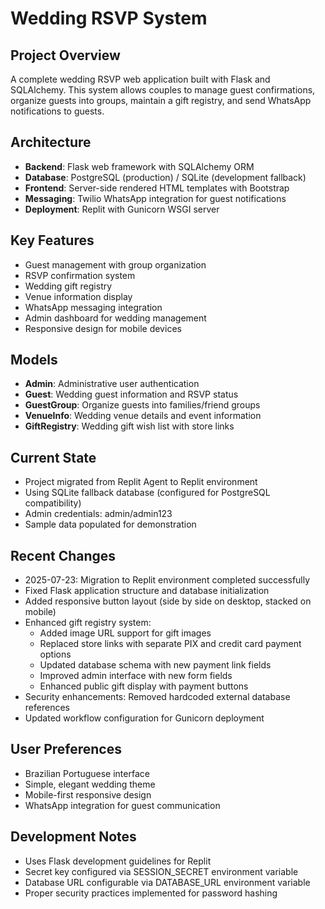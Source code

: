 # Wedding RSVP System

## Project Overview
A complete wedding RSVP web application built with Flask and SQLAlchemy. This system allows couples to manage guest confirmations, organize guests into groups, maintain a gift registry, and send WhatsApp notifications to guests.

## Architecture
- **Backend**: Flask web framework with SQLAlchemy ORM
- **Database**: PostgreSQL (production) / SQLite (development fallback)
- **Frontend**: Server-side rendered HTML templates with Bootstrap
- **Messaging**: Twilio WhatsApp integration for guest notifications
- **Deployment**: Replit with Gunicorn WSGI server

## Key Features
- Guest management with group organization
- RSVP confirmation system
- Wedding gift registry
- Venue information display
- WhatsApp messaging integration
- Admin dashboard for wedding management
- Responsive design for mobile devices

## Models
- **Admin**: Administrative user authentication
- **Guest**: Wedding guest information and RSVP status
- **GuestGroup**: Organize guests into families/friend groups
- **VenueInfo**: Wedding venue details and event information
- **GiftRegistry**: Wedding gift wish list with store links

## Current State
- Project migrated from Replit Agent to Replit environment
- Using SQLite fallback database (configured for PostgreSQL compatibility)
- Admin credentials: admin/admin123
- Sample data populated for demonstration

## Recent Changes
- 2025-07-23: Migration to Replit environment completed successfully
- Fixed Flask application structure and database initialization
- Added responsive button layout (side by side on desktop, stacked on mobile)
- Enhanced gift registry system:
  - Added image URL support for gift images
  - Replaced store links with separate PIX and credit card payment options
  - Updated database schema with new payment link fields
  - Improved admin interface with new form fields
  - Enhanced public gift display with payment buttons
- Security enhancements: Removed hardcoded external database references
- Updated workflow configuration for Gunicorn deployment

## User Preferences
- Brazilian Portuguese interface
- Simple, elegant wedding theme
- Mobile-first responsive design
- WhatsApp integration for guest communication

## Development Notes
- Uses Flask development guidelines for Replit
- Secret key configured via SESSION_SECRET environment variable
- Database URL configurable via DATABASE_URL environment variable
- Proper security practices implemented for password hashing